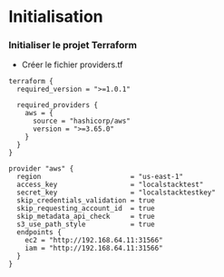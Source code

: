 

# Initialisation

### Initialiser le projet Terraform

- Créer le fichier providers.tf



~~~~~~~~~~~~~~~~~~~~~~~~~~~~~~~~~~~~~~~~~~ {.puppet .numberLines}
terraform {
  required_version = ">=1.0.1"
  
  required_providers {
    aws = {
      source = "hashicorp/aws"
      version = ">=3.65.0"
    }
  }
}

provider "aws" {
  region                      = "us-east-1"
  access_key                  = "localstacktest"
  secret_key                  = "localstacktestkey"
  skip_credentials_validation = true
  skip_requesting_account_id  = true
  skip_metadata_api_check     = true
  s3_use_path_style           = true
  endpoints {
    ec2 = "http://192.168.64.11:31566"
    iam = "http://192.168.64.11:31566"
  }
}
~~~~~~~~~~~~~~~~~~~~~~~~~~~~~~~~~~~~~~~~~~

